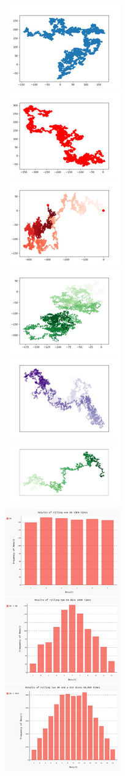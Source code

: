 <img src="Crash Course (matplotlib, pygal)/pics/random_walk.png" width="300"><img src="Crash Course (matplotlib, pygal)/pics/random_walk2.png" width="300"><img src="Crash Course (matplotlib, pygal)/pics/random_walk3.png" width="300">
<img src="Crash Course (matplotlib, pygal)/pics/random_walk4.png" width="300"><img src="Crash Course (matplotlib, pygal)/pics/random_walk5.png" width="300"><img src="Crash Course (matplotlib, pygal)/pics/random_walk6.png" width="300">
<br />
<br />
<img src="Crash Course (matplotlib, pygal)/pics/die_visual.svg" width="300"><img src="Crash Course (matplotlib, pygal)/pics/dice_visual.svg" width="300"><img src="Crash Course (matplotlib, pygal)/pics/dice_visual_2.svg" width="300">
